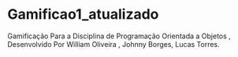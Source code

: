 # Gamificao1_atualizado
Gamificação Para a Disciplina de Programação Orientada a Objetos ,
Desenvolvido Por William Oliveira , Johnny Borges, Lucas Torres.
